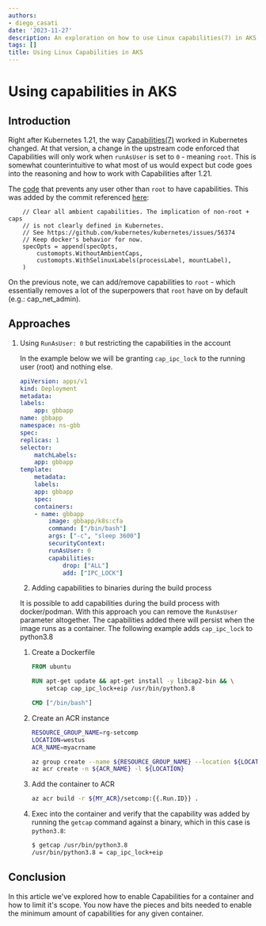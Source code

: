 ```yaml
---
authors:
- diego_casati
date: '2023-11-27'
description: An exploration on how to use Linux capabilities(7) in AKS.
tags: []
title: Using Linux Capabilities in AKS
---
```


# Using capabilities in AKS

## Introduction

Right after Kubernetes 1.21, the way [Capabilities(7)](https://man7.org/linux/man-pages/man7/capabilities.7.html) worked in Kubernetes changed. At that version, a change in the upstream code enforced that Capabilities will only work when `runAsUser` is set to `0` - meaning `root`. This is somewhat counterintuitive to what most of us would expect but code goes into the reasoning and how to work with Capabilities after 1.21.

<!-- truncate -->

The [code](https://github.com/containerd/containerd/blob/main/pkg/cri/server/container_create_linux.go#L260-L267) that prevents any user other than `root` to have capabilities. This was added by the commit referenced [here](https://github.com/containerd/containerd/commit/50c73e6dc550c2cdb579e303ac26394497f9f331):

```golang
	// Clear all ambient capabilities. The implication of non-root + caps
	// is not clearly defined in Kubernetes.
	// See https://github.com/kubernetes/kubernetes/issues/56374
	// Keep docker's behavior for now.
	specOpts = append(specOpts,
		customopts.WithoutAmbientCaps,
		customopts.WithSelinuxLabels(processLabel, mountLabel),
	)
```

On the previous note, we can add/remove capabilities to `root` - which essentially removes a lot of the superpowers that `root` have on by default (e.g.: cap_net_admin).

## Approaches

1. Using `RunAsUser: 0` but restricting the capabilities in the account

    In the example below we will be granting `cap_ipc_lock` to the running user (root) and nothing else.

    ```yaml
    apiVersion: apps/v1
    kind: Deployment
    metadata:
    labels:
        app: gbbapp
    name: gbbapp
    namespace: ns-gbb
    spec:
    replicas: 1
    selector:
        matchLabels:
        app: gbbapp
    template:
        metadata:
        labels:
        app: gbbapp
        spec:
        containers:
        - name: gbbapp
            image: gbbapp/k8s:cfa
            command: ["/bin/bash"]
            args: ["-c", "sleep 3600"]
            securityContext:
            runAsUser: 0
            capabilities:
                drop: ["ALL"]
                add: ["IPC_LOCK"]
    ```

    2. Adding capabilities to binaries during the build process

    It is possible to add capabilities during the build process with docker/podman. With this approach you can remove the `RunAsUser` parameter altogether. The capabilities added there will persist when the image runs as a container. The following example adds `cap_ipc_lock` to python3.8

    1. Create a Dockerfile
        ```Dockerfile
        FROM ubuntu
        
        RUN apt-get update && apt-get install -y libcap2-bin && \
            setcap cap_ipc_lock+eip /usr/bin/python3.8
        
        CMD ["/bin/bash"]
        ```

    1. Create an ACR instance
        
        ```bash
        RESOURCE_GROUP_NAME=rg-setcomp
        LOCATION=westus
        ACR_NAME=myacrname
        
        az group create --name ${RESOURCE_GROUP_NAME} --location ${LOCATION}
        az acr create -n ${ACR_NAME} -l ${LOCATION}
        ```

    1. Add the container to ACR
        ```bash
        az acr build -r ${MY_ACR}/setcomp:{{.Run.ID}} .
        ```

    1. Exec into the container and verify that the capability was added by running the `getcap` command against a binary, which in this case is `python3.8`:
        
        ```bash
        $ getcap /usr/bin/python3.8
        /usr/bin/python3.8 = cap_ipc_lock+eip
        ```

## Conclusion

In this article we've explored how to enable Capabilities for a container and how to limit it's scope. You now have the pieces and bits needed to enable the minimum amount of capabilities for any given container.